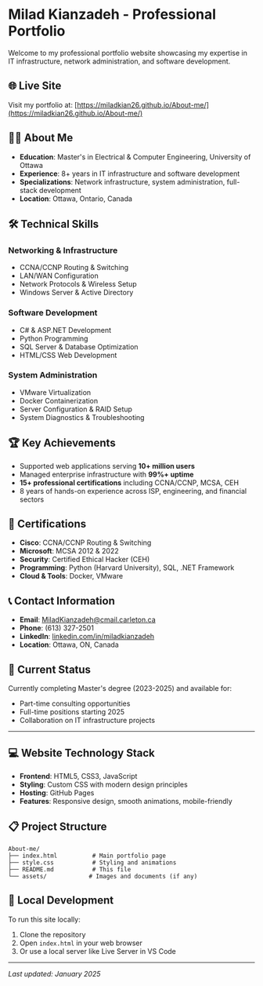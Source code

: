 # Milad Kianzadeh - Professional Portfolio

Welcome to my professional portfolio website showcasing my expertise in IT infrastructure, network administration, and software development.

## 🌐 Live Site
Visit my portfolio at: [https://miladkian26.github.io/About-me/](https://miladkian26.github.io/About-me/)

## 👨‍💻 About Me
- **Education**: Master's in Electrical & Computer Engineering, University of Ottawa
- **Experience**: 8+ years in IT infrastructure and software development
- **Specializations**: Network infrastructure, system administration, full-stack development
- **Location**: Ottawa, Ontario, Canada

## 🛠️ Technical Skills

### Networking & Infrastructure
- CCNA/CCNP Routing & Switching
- LAN/WAN Configuration
- Network Protocols & Wireless Setup
- Windows Server & Active Directory

### Software Development
- C# & ASP.NET Development
- Python Programming
- SQL Server & Database Optimization
- HTML/CSS Web Development

### System Administration
- VMware Virtualization
- Docker Containerization
- Server Configuration & RAID Setup
- System Diagnostics & Troubleshooting

## 🏆 Key Achievements
- Supported web applications serving **10+ million users**
- Managed enterprise infrastructure with **99%+ uptime**
- **15+ professional certifications** including CCNA/CCNP, MCSA, CEH
- 8 years of hands-on experience across ISP, engineering, and financial sectors

## 📜 Certifications
- **Cisco**: CCNA/CCNP Routing & Switching
- **Microsoft**: MCSA 2012 & 2022
- **Security**: Certified Ethical Hacker (CEH)
- **Programming**: Python (Harvard University), SQL, .NET Framework
- **Cloud & Tools**: Docker, VMware

## 📞 Contact Information
- **Email**: [MiladKianzadeh@cmail.carleton.ca](mailto:MiladKianzadeh@cmail.carleton.ca)
- **Phone**: (613) 327-2501
- **LinkedIn**: [linkedin.com/in/miladkianzadeh](https://linkedin.com/in/miladkianzadeh)
- **Location**: Ottawa, ON, Canada

## 🚀 Current Status
Currently completing Master's degree (2023-2025) and available for:
- Part-time consulting opportunities
- Full-time positions starting 2025
- Collaboration on IT infrastructure projects

---

## 💻 Website Technology Stack
- **Frontend**: HTML5, CSS3, JavaScript
- **Styling**: Custom CSS with modern design principles
- **Hosting**: GitHub Pages
- **Features**: Responsive design, smooth animations, mobile-friendly

## 📋 Project Structure
```
About-me/
├── index.html          # Main portfolio page
├── style.css           # Styling and animations
├── README.md           # This file
└── assets/            # Images and documents (if any)
```

## 🔧 Local Development
To run this site locally:
1. Clone the repository
2. Open `index.html` in your web browser
3. Or use a local server like Live Server in VS Code

---

*Last updated: January 2025*

